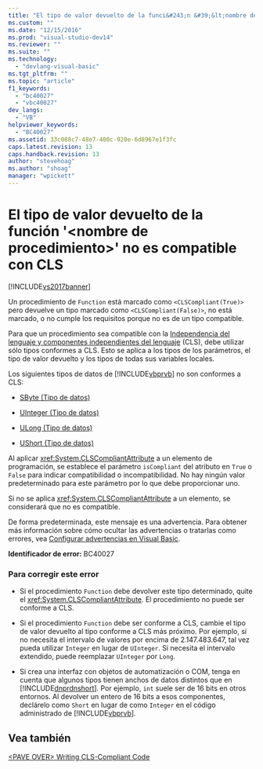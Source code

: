 ```yaml
---
title: "El tipo de valor devuelto de la funci&#243;n &#39;&lt;nombre de procedimiento&gt;&#39; no es compatible con CLS | Microsoft Docs"
ms.custom: ""
ms.date: "12/15/2016"
ms.prod: "visual-studio-dev14"
ms.reviewer: ""
ms.suite: ""
ms.technology: 
  - "devlang-visual-basic"
ms.tgt_pltfrm: ""
ms.topic: "article"
f1_keywords: 
  - "bc40027"
  - "vbc40027"
dev_langs: 
  - "VB"
helpviewer_keywords: 
  - "BC40027"
ms.assetid: 33c088c7-48e7-400c-920e-6d8967e1f3fc
caps.latest.revision: 13
caps.handback.revision: 13
author: "stevehoag"
ms.author: "shoag"
manager: "wpickett"
---
```

# El tipo de valor devuelto de la funci&#243;n &#39;&lt;nombre de procedimiento&gt;&#39; no es compatible con CLS
[!INCLUDE[vs2017banner](../../../csharp/includes/vs2017banner.md)]

Un procedimiento de `Function` está marcado como `<CLSCompliant(True)>` pero devuelve un tipo marcado como `<CLSCompliant(False)>`, no está marcado, o no cumple los requisitos porque no es de un tipo compatible.  
  
 Para que un procedimiento sea compatible con la [Independencia del lenguaje y componentes independientes del lenguaje](../Topic/Language%20Independence%20and%20Language-Independent%20Components.md) \(CLS\), debe utilizar sólo tipos conformes a CLS.  Esto se aplica a los tipos de los parámetros, el tipo de valor devuelto y los tipos de todas sus variables locales.  
  
 Los siguientes tipos de datos de [!INCLUDE[vbprvb](../../../csharp/programming-guide/concepts/linq/includes/vbprvb_md.md)] no son conformes a CLS:  
  
-   [SByte \(Tipo de datos\)](../../../visual-basic/language-reference/data-types/sbyte-data-type.md)  
  
-   [UInteger \(Tipo de datos\)](../../../visual-basic/language-reference/data-types/uinteger-data-type.md)  
  
-   [ULong \(Tipo de datos\)](../../../visual-basic/language-reference/data-types/ulong-data-type.md)  
  
-   [UShort \(Tipo de datos\)](../../../visual-basic/language-reference/data-types/ushort-data-type.md)  
  
 Al aplicar <xref:System.CLSCompliantAttribute> a un elemento de programación, se establece el parámetro `isCompliant` del atributo en `True` o `False` para indicar compatibilidad o incompatibilidad.  No hay ningún valor predeterminado para este parámetro por lo que debe proporcionar uno.  
  
 Si no se aplica <xref:System.CLSCompliantAttribute> a un elemento, se considerará que no es compatible.  
  
 De forma predeterminada, este mensaje es una advertencia.  Para obtener más información sobre cómo ocultar las advertencias o tratarlas como errores, vea [Configurar advertencias en Visual Basic](/visual-studio/ide/configuring-warnings-in-visual-basic).  
  
 **Identificador de error:** BC40027  
  
### Para corregir este error  
  
-   Si el procedimiento `Function` debe devolver este tipo determinado, quite el <xref:System.CLSCompliantAttribute>.  El procedimiento no puede ser conforme a CLS.  
  
-   Si el procedimiento `Function` debe ser conforme a CLS, cambie el tipo de valor devuelto al tipo conforme a CLS más próximo.  Por ejemplo, si no necesita el intervalo de valores por encima de 2.147.483.647, tal vez pueda utilizar `Integer` en lugar de `UInteger`.  Si necesita el intervalo extendido, puede reemplazar `UInteger` por `Long`.  
  
-   Si crea una interfaz con objetos de automatización o COM, tenga en cuenta que algunos tipos tienen anchos de datos distintos que en [!INCLUDE[dnprdnshort](../../../csharp/getting-started/includes/dnprdnshort_md.md)].  Por ejemplo, `int` suele ser de 16 bits en otros entornos.  Al devolver un entero de 16 bits a esos componentes, declárelo como `Short` en lugar de como `Integer` en el código administrado de [!INCLUDE[vbprvb](../../../csharp/programming-guide/concepts/linq/includes/vbprvb_md.md)].  
  
## Vea también  
 [\<PAVE OVER\> Writing CLS\-Compliant Code](http://msdn.microsoft.com/es-es/4c705105-69a2-4e5e-b24e-0633bc32c7f3)
